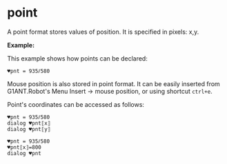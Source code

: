 # point

A point format stores values of position. It is specified in pixels: x,y.

**Example:**

This example shows how points can be declared:

```G1ANT
♥pnt = 935⫽580
```

Mouse position is also stored in point format. It can be easily inserted from G1ANT.Robot's Menu Insert -&gt; mouse position, or using shortcut `ctrl+e`.

Point's coordinates can be accessed as follows:

```G1ANT
♥pnt = 935⫽580
dialog ♥pnt⟦x⟧
dialog ♥pnt⟦y⟧
```

   

```G1ANT
♥pnt = 935⫽580
♥pnt⟦x⟧=800
dialog ♥pnt
```

